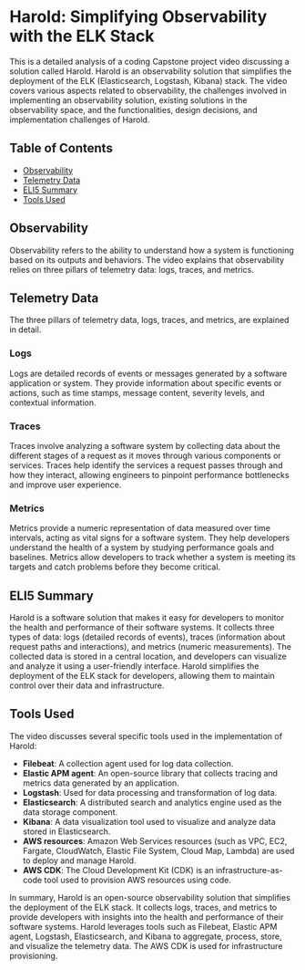 # Harold: Simplifying Observability with the ELK Stack

This is a detailed analysis of a coding Capstone project video discussing a solution called Harold. Harold is an observability solution that simplifies the deployment of the ELK (Elasticsearch, Logstash, Kibana) stack. The video covers various aspects related to observability, the challenges involved in implementing an observability solution, existing solutions in the observability space, and the functionalities, design decisions, and implementation challenges of Harold. 

## Table of Contents
- [Observability](#observability)
- [Telemetry Data](#telemetry-data)
- [ELI5 Summary](#eli5-summary)
- [Tools Used](#tools-used)

## Observability
Observability refers to the ability to understand how a system is functioning based on its outputs and behaviors. The video explains that observability relies on three pillars of telemetry data: logs, traces, and metrics.

## Telemetry Data
The three pillars of telemetry data, logs, traces, and metrics, are explained in detail. 

### Logs
Logs are detailed records of events or messages generated by a software application or system. They provide information about specific events or actions, such as time stamps, message content, severity levels, and contextual information.

### Traces
Traces involve analyzing a software system by collecting data about the different stages of a request as it moves through various components or services. Traces help identify the services a request passes through and how they interact, allowing engineers to pinpoint performance bottlenecks and improve user experience.

### Metrics
Metrics provide a numeric representation of data measured over time intervals, acting as vital signs for a software system. They help developers understand the health of a system by studying performance goals and baselines. Metrics allow developers to track whether a system is meeting its targets and catch problems before they become critical.

## ELI5 Summary
Harold is a software solution that makes it easy for developers to monitor the health and performance of their software systems. It collects three types of data: logs (detailed records of events), traces (information about request paths and interactions), and metrics (numeric measurements). The collected data is stored in a central location, and developers can visualize and analyze it using a user-friendly interface. Harold simplifies the deployment of the ELK stack for developers, allowing them to maintain control over their data and infrastructure.

## Tools Used
The video discusses several specific tools used in the implementation of Harold:

- **Filebeat**: A collection agent used for log data collection.
- **Elastic APM agent**: An open-source library that collects tracing and metrics data generated by an application.
- **Logstash**: Used for data processing and transformation of log data.
- **Elasticsearch**: A distributed search and analytics engine used as the data storage component.
- **Kibana**: A data visualization tool used to visualize and analyze data stored in Elasticsearch.
- **AWS resources**: Amazon Web Services resources (such as VPC, EC2, Fargate, CloudWatch, Elastic File System, Cloud Map, Lambda) are used to deploy and manage Harold.
- **AWS CDK**: The Cloud Development Kit (CDK) is an infrastructure-as-code tool used to provision AWS resources using code.

In summary, Harold is an open-source observability solution that simplifies the deployment of the ELK stack. It collects logs, traces, and metrics to provide developers with insights into the health and performance of their software systems. Harold leverages tools such as Filebeat, Elastic APM agent, Logstash, Elasticsearch, and Kibana to aggregate, process, store, and visualize the telemetry data. The AWS CDK is used for infrastructure provisioning.